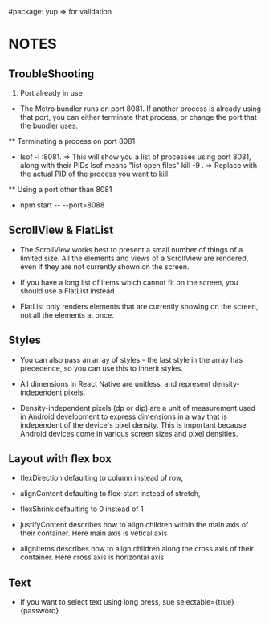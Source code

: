 #package: yup => for validation

# NOTES

## TroubleShooting

1. Port already in use

- The Metro bundler runs on port 8081. If another process is already using that port, you can either terminate that process, or change the port that the bundler uses.

\*\* Terminating a process on port 8081

- lsof -i :8081. => This will show you a list of processes using port 8081, along with their PIDs lsof means "list open files"
  kill -9 <PID>. => Replace <PID> with the actual PID of the process you want to kill.

\*\* Using a port other than 8081

- npm start -- --port=8088

## ScrollView & FlatList

- The ScrollView works best to present a small number of things of a limited size. All the elements and views of a ScrollView are rendered, even if they are not currently shown on the screen.

- If you have a long list of items which cannot fit on the screen, you should use a FlatList instead.

- FlatList only renders elements that are currently showing on the screen, not all the elements at once.

## Styles

- You can also pass an array of styles - the last style in the array has precedence, so you can use this to inherit styles.

- All dimensions in React Native are unitless, and represent density-independent pixels.

- Density-independent pixels (dp or dip) are a unit of measurement used in Android development to express dimensions in a way that is independent of the device's pixel density. This is important because Android devices come in various screen sizes and pixel densities.

## Layout with flex box

- flexDirection defaulting to column instead of row,
- alignContent defaulting to flex-start instead of stretch,
- flexShrink defaulting to 0 instead of 1

- justifyContent describes how to align children within the main axis of their container. Here main axis is vetical axis

- alignItems describes how to align children along the cross axis of their container. Here cross axis is horizontal axis

## Text

- If you want to select text using long press, sue selectable={true}
  <Text selectable={true} style={styles.generatedPassword}>
  {password}
  </Text>
